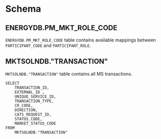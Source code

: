 # Schema
## ENERGYDB.PM_MKT_ROLE_CODE
`ENERGYDB.PM_MKT_ROLE_CODE` table contains available mappings between `PARTICIPANT_CODE` and `PARTICIPANT_ROLE`.

## MKTSOLNDB."TRANSACTION"
`MKTSOLNDB."TRANSACTION"` table contains all MS transactions.
```roomsql
SELECT
	TRANSACTION_ID,
	EXTERNAL_ID ,
	UNIQUE_SERVICE_ID,
	TRANSACTION_TYPE,
	CR_CODE,
	DIRECTION,
	CATS_REQUEST_ID,
	STATUS_CODE,
	MARKET_STATUS_CODE
FROM
	MKTSOLNDB."TRANSACTION"
```